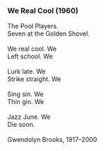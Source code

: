### We Real Cool (1960)

The Pool Players.<br>
Seven at the Golden Shovel.<br>
<br>
We real cool. We<br>
Left school. We<br>
<br>
Lurk late. We<br>
Strike straight. We<br>
<br>
Sing sin. We<br>
Thin gin. We<br>
<br>
Jazz June. We<br>
Die soon.<br>
<br>
Gwendolyn Brooks, 1917–2000

